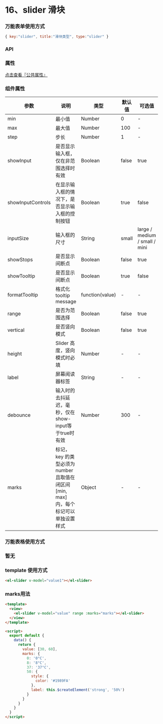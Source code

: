 # 16、slider 滑块

### 万能表单使用方式

```js
{ key:"slider", title:"滑块类型", type:"slider" }
```

### API

### 属性

[点击查看『公共属性』](https://vkdoc.fsq.pub/admin/components/0%E3%80%81public.html)

### 组件属性

| 参数             | 说明                           | 类型    | 默认值  | 可选值 |
|------------------|-------------------------------|---------|--------|-------|
| min            | 最小值 | Number  | 0 | -  |
| max            | 最大值 | Number  | 100 | -  |
| step            | 步长 | Number  | 1 | -  |
| showInput            | 是否显示输入框，仅在非范围选择时有效 | Boolean  | false | true |
| showInputControls            | 在显示输入框的情况下，是否显示输入框的控制按钮 | Boolean  | true | false |
| inputSize            | 输入框的尺寸 | String  | small | large / medium / small / mini |
| showStops            | 	是否显示间断点 | Boolean  | false | true |
| showTooltip            | 	是否显示间断点 | Boolean  |  true | false |
| formatTooltip            | 	格式化 tooltip message| function(value)  |  - | - |
| range            | 	是否为范围选择 | Boolean  | false | true |
| vertical            | 	是否竖向模式 | Boolean  | false | true |
| height            | Slider 高度，竖向模式时必填 | Number  | - | -  |
| label            | 屏幕阅读器标签 | String  | - | -  |
| debounce            | 输入时的去抖延迟，毫秒，仅在show-input等于true时有效 | Number  | 300 | -  |
| marks            | 标记， key 的类型必须为 number 且取值在闭区间 [min, max] 内，每个标记可以单独设置样式 | Object  | - | -  |

### 万能表格使用方式

### 暂无

### template 使用方式
```html
<el-slider v-model="value1"></el-slider>
```

### marks用法
```html
<template>
  <view>
    <el-slider v-model="value" range :marks="marks"></el-slider>
  </view>
</template>

<script>
  export default {
    data() {
      return {
        value: [30, 60],
        marks: {
          0: '0°C',
          8: '8°C',
          37: '37°C',
          50: {
            style: {
              color: '#1989FA'
            },
            label: this.$createElement('strong', '50%')
          }
        }
      }
    }
  }
</script>
```